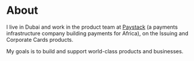 # About

I live in Dubai and work in the product team at [Paystack](https://paystack.com) (a payments infrastructure company building payments for Africa), on the Issuing and Corporate Cards products.

My goals is to build and support world-class products and businesses.

